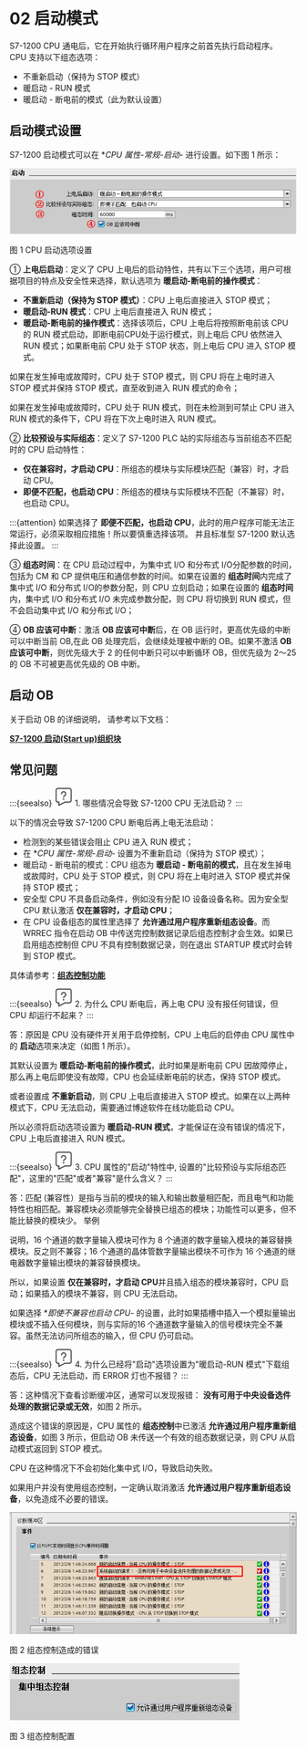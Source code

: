 # 02 启动模式

S7-1200 CPU 通电后，它在开始执行循环用户程序之前首先执行启动程序。 CPU 支持以下组态选项：

- 不重新启动（保持为 STOP 模式）
- 暖启动 \- RUN 模式
- 暖启动 \- 断电前的模式（此为默认设置）

## 启动模式设置

S7-1200 启动模式可以在 **CPU 属性-常规-启动*- 进行设置。如下图 1 所示：

![](images/02-01.png)

图 1 CPU 启动选项设置

  ① **上电后启动**：定义了 CPU 上电后的启动特性，共有以下三个选项，用户可根据项目的特点及安全性来选择，默认选项为 **暖启动-断电前的操作模式**：
  
   - **不重新启动（保持为 STOP 模式）**：CPU 上电后直接进入 STOP 模式；
   - **暖启动-RUN 模式**：CPU 上电后直接进入 RUN 模式；
   - **暖启动-断电前的操作模式**：选择该项后，CPU 上电后将按照断电前该 CPU 的 RUN 模式启动，即断电前CPU处于运行模式，则上电后 CPU 依然进入 RUN 模式；如果断电前 CPU 处于 STOP 状态，则上电后 CPU 进入 STOP 模式。
    
   如果在发生掉电或故障时，CPU 处于 STOP 模式，则 CPU 将在上电时进入 STOP 模式并保持 STOP 模式，直至收到进入 RUN 模式的命令；
          
   如果在发生掉电或故障时，CPU 处于 RUN 模式，则在未检测到可禁止 CPU 进入 RUN 模式的条件下，CPU 将在下次上电时进入 RUN 模式。
      
  
  ② **比较预设与实际组态**：定义了 S7-1200 PLC 站的实际组态与当前组态不匹配时的 CPU 启动特性：
  
   - **仅在兼容时，才启动 CPU**：所组态的模块与实际模块匹配（兼容）时，才启动 CPU。
   - **即便不匹配，也启动 CPU**：所组态的模块与实际模块不匹配（不兼容）时，也启动 CPU。
  
  :::{attention} 
  如果选择了 **即便不匹配，也启动 CPU**，此时的用户程序可能无法正常运行，必须采取相应措施！所以要慎重选择该项。 并且标准型 S7-1200 默认选择此设置。
  :::

  ③  **组态时间**：在 CPU 启动过程中，为集中式 I/O 和分布式 I/O分配参数的时间，包括为 CM 和 CP 提供电压和通信参数的时间。如果在设置的 **组态时间**内完成了集中式 I/O 和分布式 I/O的参数分配，则 CPU 立刻启动；如果在设置的 **组态时间**内，集中式 I/O 和分布式 I/O 未完成参数分配，则 CPU 将切换到 RUN 模式，但不会启动集中式 I/O 和分布式 I/O；
  
    
  ④  **OB 应该可中断**：激活 **OB 应该可中断**后，在 OB 运行时，更高优先级的中断可以中断当前 OB,在此 OB 处理完后，会继续处理被中断的 OB。如果不激活 **OB 应该可中断**，则优先级大于 2 的任何中断只可以中断循环 OB，但优先级为 2～25 的 OB 不可被更高优先级的 OB 中断。

## 启动 OB

关于启动 OB 的详细说明， 请参考以下文档：

[**S7-1200 启动(Start up)组织块**](../07-Program/02-basic/02-OB/08-OB100.htm)

## 常见问题

:::{seealso} ![](../img/home/FAQ.png) 1\. 哪些情况会导致 S7-1200 CPU 无法启动？
:::

以下的情况会导致 S7-1200 CPU 断电后再上电无法启动：

- 检测到的某些错误会阻止 CPU 进入 RUN 模式；
- 在 **CPU 属性-常规-启动*- 设置为不重新启动（保持为 STOP 模式）；
- 暖启动 \- 断电前的模式：CPU 组态为 **暖启动 - 断电前的模式**，且在发生掉电或故障时，CPU 处于 STOP 模式，则 CPU 将在上电时进入 STOP 模式并保持 STOP 模式；
- 安全型 CPU 不具备启动条件，例如没有分配 IO 设备设备名称。因为安全型 CPU 默认激活 **仅在兼容时，才启动 CPU**；
- 在 CPU 设备组态的属性里选择了 **允许通过用户程序重新组态设备**。而 WRREC 指令在启动 OB 中传送完控制数据记录后组态控制才会生效。如果已启用组态控制但 CPU 不具有控制数据记录，则在退出 STARTUP 模式时会转到 STOP 模式。

具体请参考：**[组态控制功能](15-Configure_Control/02-Configuration.html)**

:::{seealso} ![](../img/home/FAQ.png) 2\. 为什么 CPU 断电后，再上电 CPU 没有报任何错误，但 CPU 却运行不起来？
:::

答：原因是 CPU 没有硬件开关用于启停控制，CPU 上电后的启停由 CPU 属性中的 **启动**选项来决定（如图 1 所示）。

其默认设置为 **暖启动-断电前的操作模式**，此时如果是断电前 CPU 因故障停止，那么再上电后即使没有故障，CPU 也会延续断电前的状态，保持 STOP 模式。

或者设置成 **不重新启动**，则 CPU 上电后直接进入 STOP 模式。如果在以上两种模式下，CPU 无法启动，需要通过博途软件在线功能启动 CPU。

所以必须将启动选项设置为 **暖启动-RUN 模式**，才能保证在没有错误的情况下，CPU 上电后直接进入 RUN 模式。

:::{seealso} ![](../img/home/FAQ.png) 3\. CPU 属性的"启动"特性中, 设置的"比较预设与实际组态匹配"，这里的"匹配"或者"兼容"是什么含义？
:::

答：匹配 (兼容性）是指与当前的模块的输入和输出数量相匹配，而且电气和功能特性也相匹配。兼容模块必须能够完全替换已组态的模块；功能性可以更多，但不能比替换的模块少。 举例

说明，16 个通道的数字量输入模块可作为 8 个通道的数字量输入模块的兼容替换模块。反之则不兼容；16 个通道的晶体管数字量输出模块不可作为 16 个通道的继电器数字量输出模块的兼容替换模块。

所以，如果设置 **仅在兼容时，才启动 CPU**并且插入组态的模块兼容时，CPU 启动；如果插入的模块不兼容，则 CPU 无法启动。

如果选择 **即使不兼容也启动 CPU*- 的设置，此时如果插槽中插入一个模拟量输出模块或不插入任何模块，则与实际的16 个通道数字量输入的信号模块完全不兼容。虽然无法访问所组态的输入，但 CPU 仍可启动。

:::{seealso} ![](../img/home/FAQ.png) 4\. 为什么已经将"启动"选项设置为"暖启动-RUN 模式"下载组态后，CPU 无法启动，而 ERROR 灯也不报错？
:::

答：这种情况下查看诊断缓冲区，通常可以发现报错： **没有可用于中央设备选件处理的数据记录或无效**，如图 2 所示。

造成这个错误的原因是，CPU 属性的 **组态控制**中已激活 **允许通过用户程序重新组态设备**，如图 3 所示，但启动 OB 未传送一个有效的组态数据记录，则 CPU 从启动模式返回到 STOP 模式。

CPU 在这种情况下不会初始化集中式 I/O，导致启动失败。

如果用户并没有使用组态控制，一定确认取消激活 **允许通过用户程序重新组态设备**，以免造成不必要的错误。

![](images/02-02.png)

图 2 组态控制造成的错误

![](images/02-03.png)

图 3 组态控制配置